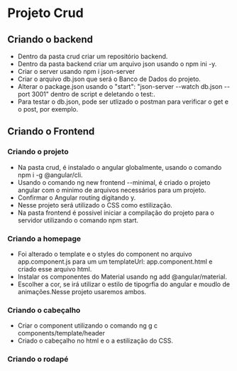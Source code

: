 # Projeto Crud

## Criando o backend

- Dentro da pasta crud criar um repositório backend.
- Dentro da pasta backend criar um arquivo json usando o npm ini -y.
- Criar o server usando npm i json-server
- Criar o arquivo db.json que será o Banco de Dados do projeto.
- Alterar o package.json usando o "start": "json-server --watch db.json --port 3001" dentro de script e deletando o test:.
- Para testar o db.json, pode ser utlizado o postman para verificar o get e o post, por exemplo.

## Criando o Frontend

### Criando o projeto

- Na pasta crud, é instalado o angular globalmente, usando o comando npm i -g @angular/cli.
- Usando o comando ng new frontend --minimal, é criado o projeto angular com o minimo de arquivos necessários para um projeto.
- Confirmar o Angular routing digitando y.
- Nesse projeto será utilizado o CSS como estilização.
- Na pasta frontend é possivel iniciar a compilação do projeto para o servidor utilizando o comando npm start.

### Criando a homepage

- Foi alterado o template e o styles do component no arquivo app.component.js para um um templateUrl: app.component.html e criado esse arquivo html.
- Instalar os componentes do Material usando ng add @angular/material.
- Escolher a cor, se irá utilizar o estilo de tipogrfia do angular e moudlo de animações.Nesse projeto usaremos ambos.

### Criando o cabeçalho

- Criar o component utilizando o comando ng g c components/template/header
- Criado o cabeçalho no html e o a estilização do CSS.

### Criando o rodapé
